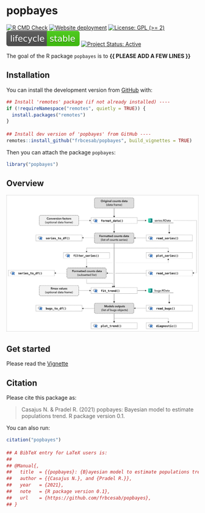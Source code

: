 
<!-- README.md is generated from README.Rmd. Please edit that file -->

# popbayes

<!-- badges: start -->

[![R CMD
Check](https://github.com/frbcesab/popbayes/actions/workflows/R-CMD-check.yaml/badge.svg)](https://github.com/frbcesab/popbayes/actions/workflows/R-CMD-check.yaml)
[![Website
deployment](https://github.com/frbcesab/popbayes/actions/workflows/pkgdown.yaml/badge.svg)](https://github.com/frbcesab/popbayes/actions/workflows/pkgdown.yaml)
[![License: GPL (&gt;=
2)](https://img.shields.io/badge/License-GPL%20%28%3E%3D%202%29-blue.svg)](https://choosealicense.com/licenses/gpl-2.0/)
[![LifeCycle](man/figures/lifecycle/lifecycle-stable.svg)](https://lifecycle.r-lib.org/articles/stages.html#stable)
[![Project Status:
Active](https://www.repostatus.org/badges/latest/active.svg)](https://www.repostatus.org/#active)
<!-- badges: end -->

The goal of the R package `popbayes` is to **{{ PLEASE ADD A FEW LINES
}}**

## Installation

You can install the development version from
[GitHub](https://github.com/) with:

``` r
## Install 'remotes' package (if not already installed) ----
if (!requireNamespace("remotes", quietly = TRUE)) {
  install.packages("remotes")
}

## Install dev version of 'popbayes' from GitHub ----
remotes::install_github("frbcesab/popbayes", build_vignettes = TRUE)
```

Then you can attach the package `popbayes`:

``` r
library("popbayes")
```

## Overview

![](man/figures/popbayes-diagram.png)

## Get started

Please read the
[Vignette](https://frbcesab.github.io/popbayes/articles/popbayes.html)

## Citation

Please cite this package as:

> Casajus N. & Pradel R. (2021) popbayes: Bayesian model to estimate
> populations trend. R package version 0.1.

You can also run:

``` r
citation("popbayes")

## A BibTeX entry for LaTeX users is:
## 
## @Manual{,
##   title  = {{popbayes}: {B}ayesian model to estimate populations trend,
##   author = {{Casajus N.}, and {Pradel R.}},
##   year   = {2021},
##   note   = {R package version 0.1},
##   url    = {https://github.com/frbcesab/popbayes},
## }
```
